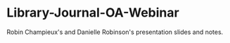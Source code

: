 # Library-Journal-OA-Webinar
Robin Champieux's and Danielle Robinson's presentation slides and notes.  
